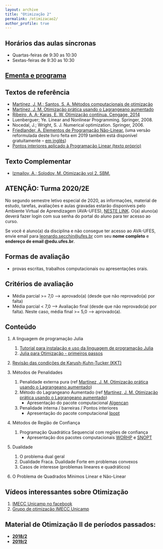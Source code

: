 ```yaml
---
layout: archive
title: "Otimização 2"
permalink: /otimizacao2/
author_profile: true
---
```


## Horários das aulas síncronas

- Quartas-feiras de 9:30 as 10:30
- Sextas-feiras de 9:30 as 10:30

## [Ementa e programa](http://www.matematicaaplicada.saomateus.ufes.br/sites/matematicaaplicada.saomateus.ufes.br/files/field/anexo/Otimiza%C3%A7%C3%A3o%20II%20-%20DMA12296.pdf)

## Textos de referência

- [Martínez, J. M.; Santos, S. A. Métodos computacionais de otimização](https://www.ime.unicamp.br/~sandra/MT601/handouts/MCDO_set2020.pdf)
- [Martínez, J. M. Otimização prática usando o Lagrangeano aumentado](http://www.ime.unicamp.br/~martinez/lagraum.pdf)
- [Ribeiro, A. A; Karas, E. W. Otimização contínua. Cengage, 2014](http://www.cengage.com.br/ls/otimizacao-continua-aspectos-teoricos-e-computacionais/)
- Luenberguer; Ye. Linear and Nonlinear Programming. Springer, 2008.
- Nocedal, J.; Wright, S. J. Numerical optimization. Springer, 2006.
- [Friedlander, A. Elementos de Programação Não-Linear.](https://www.ime.unicamp.br/~friedlan/livro.pdf) (uma versão reformulada deste livro feita em 2019 também está disponível gratuitamente – [em inglês](https://www.researchgate.net/profile/Ana_Friedlander/publication/333092979_Lectures_on_Fundamentals_of_Numerical_Optimization_This_work_is_licensed_under_a_Creative_Commons_Attribution-NonCommercial-NoDerivatives_40_International_License/links/5cdb3316299bf14d95986f4c/Lectures-on-Fundamentals-of-Numerical-Optimization-This-work-is-licensed-under-a-Creative-Commons-Attribution-NonCommercial-NoDerivatives-40-International-License.pdf?_sg%5B0%5D=OcGvJeXueMxS6BI2Ruh7vdBjq1UbRs08hbzY_ieOwf-F0wbQV_O5SCrfExGkTY-y43lsfpsMQPPREXRuUtCI3Q.L1d61aB9LuNNTfXTsMGRDUyMu00T2tMlftIlfXKRwzMOxblNU-PGVtK1f8wKCtVkis9mkC5L8aBBMztB8CL8Pg&_sg%5B1%5D=vow2_Zf4aDnMI9DAyt0keCr_vCEW83UgpiHMcP9TuSekVV5WsTXWfPlSy9f0mvI65u3MoRoPQsY8UAxf5x5ERSHyb330XujVzueLhVpB79ZJ.L1d61aB9LuNNTfXTsMGRDUyMu00T2tMlftIlfXKRwzMOxblNU-PGVtK1f8wKCtVkis9mkC5L8aBBMztB8CL8Pg&_iepl%5BviewId%5D=vGV9CjhN7zYAxyRbOeaGqa1E&_iepl%5BsingleItemViewId%5D=DdnpMX2t0bkYAOVB5OSNnqJP&_iepl%5BpositionInFeed%5D=8&_iepl%5BhomeFeedVariantCode%5D=ncls&_iepl%5BactivityId%5D=1105855063920647&_iepl%5BactivityType%5D=service_add_recommendation_activity&_iepl%5BactivityTimestamp%5D=1558097593&_iepl%5BrecTarActComb%5D=person_publish_publication&_iepl%5BrecActVar%5D=feed_via_people_you_follow_and_feed_interest_nodes_blended_signals_boost_preprints_and_reads%3Epublications_via_interest_nodes_scored_by_keywords_and_cited_a_boost_preprints_and_reads&_iepl%5BrecScore%5D=39.05640411377&_iepl%5Bcontexts%5D%5B0%5D=homeFeed&_iepl%5BtargetEntityId%5D=PB%3A333092979&_iepl%5BinteractionType%5D=publicationDownload))
- [Pontos interiores aplicado à Programação Linear (texto próprio)](https://drive.google.com/open?id=17a9rMYBi7TCjk_BbgTmRm_4019qiJVbW)

## Texto Complementar

- [Izmailov, A.; Solodov, M. Otimização vol 2\. SBM.](https://loja.sbm.org.br/index.php/otimizac-o-volume-2.html)

<!-- ## [Disciplina no Ambiente Virtual de Aprendizagem - AVA-UFES](https://ava.ufes.br/course/view.php?id=2643) -->

## ATENÇÃO: Turma 2020/2E

No segundo semestre letivo especial de 2020, as informações, material de estudo, tarefas, avaliações e aulas gravadas estarão disponíveis pelo Ambiente Virtual de Aprendizagem (AVA-UFES), [NESTE LINK](https://ava.ufes.br/course/view.php?id=16074). O(a) aluno(a) deverá fazer login com sua senha do portal do aluno para ter acesso ao curso.

Se você é aluno(a) da disciplina e não consegue ter acesso ao AVA-UFES, envie email para [leonardo.secchin@ufes.br](mailto:leonardo.secchin@ufes.br) com seu **nome completo** e **endereço de email @edu.ufes.br**.

## Formas de avaliação

- provas escritas, trabalhos computacionais ou apresentações orais.

## Critérios de avaliação

- Média parcial >= 7,0 —–> aprovado(a) (desde que não reprovado(a) por falta)
- Média parcial < 7,0 —–> Avaliação final (desde que não reprovado(a) por falta). Neste caso, média final >= 5,0 —–> aprovado(a).

## Conteúdo

<!--1.  A linguagem de modelagem [AMPL](https://ampl.com/)
    1.  Resolvedores fornecidos com AMPL
    2.  Resolvendo modelos em AMPL-->

1.  A linguagem de programação Julia
    1. [Tutorial para instalação e uso da linguagem de programação Julia](/julia/)
    1. [Julia para Otimização - primeiros passos](/juliaopt/)

1.  [Revisão das condições de Karush-Kuhn-Tucker (KKT)](/files/otim1/5.Otimizacao_com_restricoes-KKT.pdf)

1.  Métodos de Penalidades
    1.  Penalidade externa pura (ref [Martínez, J. M. Otimização prática usando o Lagrangeano aumentado](http://www.ime.unicamp.br/~martinez/lagraum.pdf))
    1.  Método do Lagrangeano Aumentado (ref [Martínez, J. M. Otimização prática usando o Lagrangeano aumentado](http://www.ime.unicamp.br/~martinez/lagraum.pdf))
        - Apresentação do pacote computacional [Algencan](https://www.ime.usp.br/~egbirgin/tango/codes.php#algencan)
    1.  Penalidade interna / barreiras / Pontos interiores
        - Apresentação do pacote computacional [Ipopt](https://coin-or.github.io/Ipopt/)
1.  Métodos de Região de Confiança
    1.  Programação Quadrática Sequencial com regiões de confiança
        - Apresentação dos pacotes computacionais [WORHP](https://worhp.de/) e [SNOPT](https://ccom.ucsd.edu/~optimizers/solvers/snopt/)
1.  Dualidade
    1.  O problema dual geral
    1.  Dualidade Fraca. Dualidade Forte em problemas convexos
    1.  Casos de interesse (problemas lineares e quadráticos)
1.  O Problema de Quadrados Mínimos Linear e Não-Linear

## Vídeos interessantes sobre Otimização

1.  [IMECC Unicamp no facebook](https://www.facebook.com/IMECCUnicampBR/videos/1925349244449867/)
1.  [Grupo de otimização IMECC Unicamp](http://www.ime.unicamp.br/~martinez/seminarios.html)

## Material de Otimização II de períodos passados:

- [**2018/2**](/otimizacao2-2018-2/)
- [**2019/2**](/otimizacao2-2019-2/)
